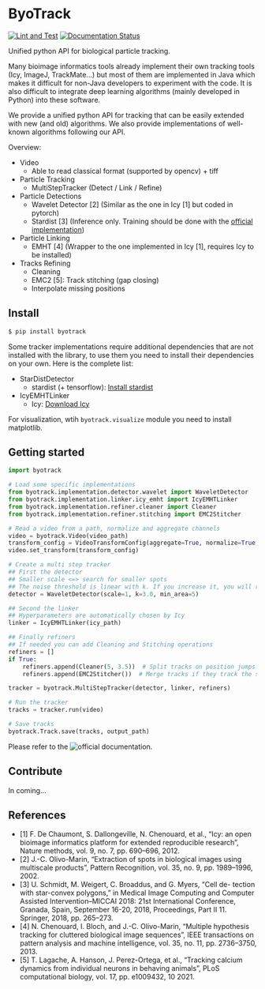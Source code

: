 # ByoTrack
[![Lint and Test](https://github.com/raphaelreme/byotrack/actions/workflows/tests.yml/badge.svg)](https://github.com/raphaelreme/byotrack/actions/workflows/tests.yml)
[![Documentation Status](https://readthedocs.org/projects/byotrack/badge/?version=latest)](https://byotrack.readthedocs.io/en/latest/?badge=latest)

Unified python API for biological particle tracking.

Many bioimage informatics tools already implement their own tracking tools (Icy, ImageJ, TrackMate...) but most of them are implemented in Java which makes it difficult for non-Java developers to experiment with the code. It is also difficult to integrate deep learning algorithms (mainly developed in Python) into these software.

We provide a unified python API for tracking that can be easily extended with new (and old) algorithms. We also provide implementations of well-known algorithms following our API.

Overview:
* Video
    * Able to read classical format (supported by opencv) + tiff
* Particle Tracking
    * MultiStepTracker (Detect / Link / Refine)
* Particle Detections
    * Wavelet Detector [2] (Similar as the one in Icy [1] but coded in pytorch)
    * Stardist [3] (Inference only. Training should be done with the [official implementation](https://github.com/stardist/stardist))
* Particle Linking
    * EMHT [4] (Wrapper to the one implemented in Icy [1], requires Icy to be installed)
* Tracks Refining
    * Cleaning
    * EMC2 [5]: Track stitching (gap closing)
    * Interpolate missing positions


## Install

```bash
$ pip install byotrack
```

Some tracker implementations require additional dependencies that are not installed with the library, to use them you need to install their dependencies on your own.
Here is the complete list:


- StarDistDetector
    - stardist (+ tensorflow): [Install stardist](https://github.com/stardist/stardist#installation>)
- IcyEMHTLinker
    - Icy: [Download Icy](https://icy.bioimageanalysis.org/download/)

For visualization, wtih `byotrack.visualize` module you need to install matplotlib.

## Getting started

```python
import byotrack

# Load some specific implementations
from byotrack.implementation.detector.wavelet import WaveletDetector
from byotrack.implementation.linker.icy_emht import IcyEMHTLinker
from byotrack.implementation.refiner.cleaner import Cleaner
from byotrack.implementation.refiner.stitching import EMC2Stitcher

# Read a video from a path, normalize and aggregate channels
video = byotrack.Video(video_path)
transform_config = VideoTransformConfig(aggregate=True, normalize=True, q_min=0.01, q_max=0.999)
video.set_transform(transform_config)

# Create a multi step tracker
## First the detector
## Smaller scale <=> search for smaller spots
## The noise threshold is linear with k. If you increase it, you will retrieve less spots.
detector = WaveletDetector(scale=1, k=3.0, min_area=5)

## Second the linker
## Hyperparameters are automatically chosen by Icy
linker = IcyEMHTLinker(icy_path)

## Finally refiners
## If needed you can add Cleaning and Stitching operations
refiners = []
if True:
    refiners.append(Cleaner(5, 3.5))  # Split tracks on position jumps and drop small ones
    refiners.append(EMC2Stitcher())  # Merge tracks if they track the same particle

tracker = byotrack.MultiStepTracker(detector, linker, refiners)

# Run the tracker
tracks = tracker.run(video)

# Save tracks
byotrack.Track.save(tracks, output_path)
```

Please refer to the ![official documentation](https://byotrack.readthedocs.io/en/latest/).

## Contribute

In coming...

## References


* [1] F. De Chaumont, S. Dallongeville, N. Chenouard, et al., “Icy:
      an open bioimage informatics platform for extended reproducible
      research”, Nature methods, vol. 9, no. 7, pp. 690–696, 2012.
* [2] J.-C. Olivo-Marin, “Extraction of spots in biological images
      using multiscale products”, Pattern Recognition, vol. 35, no. 9,
      pp. 1989–1996, 2002.
* [3] U. Schmidt, M. Weigert, C. Broaddus, and G. Myers, “Cell de-
      tection with star-convex polygons,” in Medical Image Computing
      and Computer Assisted Intervention–MICCAI 2018: 21st
      International Conference, Granada, Spain, September 16-20,
      2018, Proceedings, Part II 11. Springer, 2018, pp. 265–273.
* [4] N. Chenouard, I. Bloch, and J.-C. Olivo-Marin, “Multiple hypothesis
      tracking for cluttered biological image sequences”,
      IEEE transactions on pattern analysis and machine intelligence,
      vol. 35, no. 11, pp. 2736–3750, 2013.
* [5] T. Lagache, A. Hanson, J. Perez-Ortega, et al., “Tracking calcium
      dynamics from individual neurons in behaving animals”,
      PLoS computational biology, vol. 17, pp. e1009432, 10 2021.
